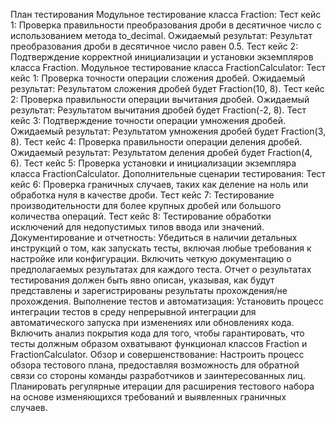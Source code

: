 План тестирования
Модульное тестирование класса Fraction:
Тест кейс 1: Проверка правильности преобразования дроби в десятичное число с использованием метода to_decimal.
Ожидаемый результат: Результат преобразования дроби в десятичное число равен 0.5.
Тест кейс 2: Подтверждение корректной инициализации и установки экземпляров класса Fraction.
Модульное тестирование класса FractionCalculator:
Тест кейс 1: Проверка точности операции сложения дробей.
Ожидаемый результат: Результатом сложения дробей будет Fraction(10, 8).
Тест кейс 2: Проверка правильности операции вычитания дробей.
Ожидаемый результат: Результатом вычитания дробей будет Fraction(-2, 8).
Тест кейс 3: Подтверждение точности операции умножения дробей.
Ожидаемый результат: Результатом умножения дробей будет Fraction(3, 8).
Тест кейс 4: Проверка правильности операции деления дробей.
Ожидаемый результат: Результатом деления дробей будет Fraction(4, 6).
Тест кейс 5: Проверка установки и инициализации экземпляра класса FractionCalculator.
Дополнительные сценарии тестирования:
Тест кейс 6: Проверка граничных случаев, таких как деление на ноль или обработка нуля в качестве дроби.
Тест кейс 7: Тестирование производительности для более крупных дробей или большого количества операций.
Тест кейс 8: Тестирование обработки исключений для недопустимых типов ввода или значений.
Документирование и отчетность:
Убедиться в наличии детальных инструкций о том, как запускать тесты, включая любые требования к настройке или конфигурации.
Включить четкую документацию о предполагаемых результатах для каждого теста.
Отчет о результатах тестирования должен быть явно описан, указывая, как будут представлены и зарегистрированы результаты прохождения/не прохождения.
Выполнение тестов и автоматизация:
Установить процесс интеграции тестов в среду непрерывной интеграции для автоматического запуска при изменениях или обновлениях кода.
Включить анализ покрытия кода для того, чтобы гарантировать, что тесты должным образом охватывают функционал классов Fraction и FractionCalculator.
Обзор и совершенствование:
Настроить процесс обзора тестового плана, предоставляя возможность для обратной связи со стороны команды разработчиков и заинтересованных лиц.
Планировать регулярные итерации для расширения тестового набора на основе изменяющихся требований и выявленных граничных случаев.
